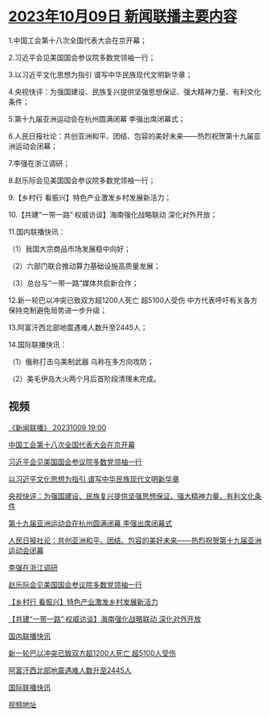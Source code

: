 # [2023年10月09日 新闻联播主要内容](https://tv.cctv.com/lm/xwlb/day/20231009.shtml)

1.中国工会第十八次全国代表大会在京开幕；

2.习近平会见美国国会参议院多数党领袖一行；

3.以习近平文化思想为指引 谱写中华民族现代文明新华章；

4.央视快评：为强国建设、民族复兴提供坚强思想保证、强大精神力量、有利文化条件；

5.第十九届亚洲运动会在杭州圆满闭幕 李强出席闭幕式；

6.人民日报社论：共创亚洲和平、团结、包容的美好未来——热烈祝贺第十九届亚洲运动会闭幕；

7.李强在浙江调研；

8.赵乐际会见美国国会参议院多数党领袖一行；

9.【乡村行 看振兴】特色产业激发乡村发展新活力；

10.【共建“一带一路”·权威访谈】海南强化战略联动 深化对外开放；

11.国内联播快讯：

（1）我国大宗商品市场发展稳中向好；

（2）六部门联合推动算力基础设施高质量发展；

（3）总台与“一带一路”媒体共启新合作；

12.新一轮巴以冲突已致双方超1200人死亡 超5100人受伤 中方代表呼吁有关各方保持克制避免局势进一步升级；

13.阿富汗西北部地震遇难人数升至2445人；

14.国际联播快讯：

（1）俄称打击乌美制武器 乌称在多方向攻防；

（2）美毛伊岛大火两个月后首阶段清理未完成。

## 视频

[《新闻联播》 20231009 19:00](https://tv.cctv.com/2023/10/09/VIDEcowUrxyMYH1q9bK0Upsj231009.shtml)

[中国工会第十八次全国代表大会在京开幕](https://tv.cctv.com/2023/10/09/VIDEGajfeDjqDpSpw4NhHrI1231009.shtml)

[习近平会见美国国会参议院多数党领袖一行](https://tv.cctv.com/2023/10/09/VIDE5oqwM2KaEHZjmOCIPK8W231009.shtml)

[以习近平文化思想为指引 谱写中华民族现代文明新华章](https://tv.cctv.com/2023/10/09/VIDEJx8JJUfm2wi1PZe5kUDy231009.shtml)

[央视快评：为强国建设、民族复兴提供坚强思想保证、强大精神力量、有利文化条件](https://tv.cctv.com/2023/10/09/VIDEuzYzfTM2IiqpHqytaJnG231009.shtml)

[第十九届亚洲运动会在杭州圆满闭幕 李强出席闭幕式](https://tv.cctv.com/2023/10/09/VIDEa65bwFDqY6mQT8KvjUTn231009.shtml)

[人民日报社论：共创亚洲和平、团结、包容的美好未来——热烈祝贺第十九届亚洲运动会闭幕](https://tv.cctv.com/2023/10/09/VIDEHi0IFcplmW5cLhdNf0yS231009.shtml)

[李强在浙江调研](https://tv.cctv.com/2023/10/09/VIDEeoj2M3snlYAkq0qEHU0J231009.shtml)

[赵乐际会见美国国会参议院多数党领袖一行](https://tv.cctv.com/2023/10/09/VIDEQUmCvqecJ62hdaIWHhHM231009.shtml)

[【乡村行 看振兴】特色产业激发乡村发展新活力](https://tv.cctv.com/2023/10/09/VIDEz4I6E9sHeA49rCn0hBHr231009.shtml)

[【共建“一带一路”·权威访谈】海南强化战略联动 深化对外开放](https://tv.cctv.com/2023/10/09/VIDEv4NWYpqZ2YD6aOvb5BSu231009.shtml)

[国内联播快讯](https://tv.cctv.com/2023/10/09/VIDEf4ptowVEAebhtzJre59d231009.shtml)

[新一轮巴以冲突已致双方超1200人死亡 超5100人受伤](https://tv.cctv.com/2023/10/09/VIDEJ6fodNpsXlDydXwKlgxI231009.shtml)

[阿富汗西北部地震遇难人数升至2445人](https://tv.cctv.com/2023/10/09/VIDEx2XLc5HQh4vSYSZLVmo8231009.shtml)

[国际联播快讯](https://tv.cctv.com/2023/10/09/VIDE7qgU7Gc7Lyjk4L6gdRHj231009.shtml)

[视频地址](https://tv.cctv.com/lm/xwlb/day/20231009.shtml) 


